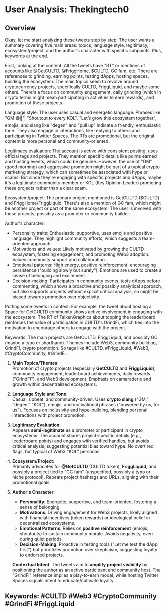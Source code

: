 # User Analysis: Thekingtech0

## Overview

<think>
Okay, let me start analyzing these tweets step by step. The user wants a summary covering five main areas: topics, language style, legitimacy, ecosystem/project, and the author's character with specific subpoints. Plus, keywords at the end.

First, looking at the content. All the tweets have "RT" or mentions of accounts like @GetCULTD, @FriggHome, $CULTD, GC fam, etc. There are references to grinding, earning points, testing dApps, hosting spaces, building the ecosystem. The main topics seem to revolve around cryptocurrency projects, specifically CULTD, FriggLiquid, and maybe some others. There's a focus on community engagement, daily grinding (which in crypto terms might mean participating in activities to earn rewards), and promotion of these projects.

Language style: The user uses casual and energetic language. Phrases like "GM 🟢🖤", "Shoutout to every KOL", "Let’s grow this ecosystem together", emojis, and slang like "degen" and "pull up" indicate a friendly, enthusiastic tone. They also engage in interactions, like replying to others and participating in Twitter Spaces. The RTs are promotional, but the original content is more personal and community-oriented.

Legitimacy evaluation: The account is active with consistent posting, uses official tags and projects. They mention specific details like points earned and hosting events, which could be genuine. However, the use of "GM" (good morning) and aggressive promotion might be part of a typical crypto marketing strategy, which can sometimes be associated with hype or scams. But since they're engaging with specific projects and dApps, maybe it's a legitimate community member or KOL (Key Opinion Leader) promoting these projects rather than a clear scam.

Ecosystem/project: The primary project mentioned is GetCULTD ($CULTD) and FriggHome/FriggLiquid. There's also a mention of GC fam, which might be another project or part of the same ecosystem. The user is involved with these projects, possibly as a promoter or community builder.

Author's character:
- Personality traits: Enthusiastic, supportive, uses emojis and positive language. They highlight community efforts, which suggests a team-oriented approach.
- Motivations and values: Likely motivated by growing the CULTD ecosystem, fostering engagement, and promoting Web3 adoption. Values community support and collaboration.
- Emotional patterns: High energy, positive reinforcement, encouraging persistence ("building slowly but surely"). Emotions are used to create a sense of belonging and excitement.
- Decision-making: Participates in community events, tests dApps before commenting, which shows a proactive and possibly analytical approach, but also supports projects without explicit critical analysis, so might be biased towards promotion over objectivity.

Putting some tweets in context: For example, the tweet about hosting a Space for GetCULTD community shows active involvement in engaging with the ecosystem. The RT of TaikenGraphics about topping the leaderboard reinforces the value of participation in CULTD's GrindFi, which ties into the motivation to encourage others to engage with the project.

Keywords: The main projects are GetCULTD, FriggLiquid, and possibly GC (maybe a typo or shorthand). Themes include Web3, community building, GrindFi, crypto promotion. So tags like #CULTD, #FriggLiquid, #Web3, #CryptoCommunity, #GrindFi.
</think>

1. **Main Topics/Themes**:  
   Promotion of crypto projects (especially **GetCULTD** and **FriggLiquid**), community engagement, leaderboard achievements, daily rewards ("GrindFi"), and Web3 development. Emphasis on camaraderie and growth within decentralized ecosystems.

2. **Language Style and Tone**:  
   Casual, upbeat, and community-driven. Uses **crypto slang** ("GM," "degen," "KOL"), emojis, and motivational phrases ("powered by us, for us"). Focuses on inclusivity and hype-building, blending personal interactions with project promotion.

3. **Legitimacy Evaluation**:  
   Appears **semi-legitimate** as a promoter or participant in crypto ecosystems. The account shares project-specific details (e.g., leaderboard points) and engages with verified handles, but avoids critical analysis, suggesting potential bias toward hype. No overt red flags, but typical of Web3 "KOL" personas.

4. **Ecosystem/Project**:  
   Primarily advocates for **@GetCULTD** (CULTD token), **FriggLiquid**, and possibly a project tied to "GC fam" (unspecified, possibly a typo or niche protocol). Repeats project hashtags and URLs, aligning with their promotional goals.

5. **Author's Character**:  
   - **Personality**: Energetic, supportive, and team-oriented, fostering a sense of belonging.  
   - **Motivations**: Driving engagement for Web3 projects, likely aligned with financial incentives (token rewards) or ideological belief in decentralized ecosystems.  
   - **Emotional Patterns**: Relies on **positive reinforcement** (emojis, shoutouts) to sustain community morale. Avoids negativity, even during quiet periods.  
   - **Decision-Making**: Proactive in testing tools ("Let me test the dApp first") but prioritizes promotion over skepticism, suggesting loyalty to endorsed projects.  

   **Contextual Intent**: The tweets aim to **amplify project visibility** by positioning the author as an active participant and community host. The "GrindFi" reference implies a play-to-earn model, while hosting Twitter Spaces signals intent to educate/cultivate loyalty.

**Keywords**: #CULTD #Web3 #CryptoCommunity #GrindFi #FriggLiquid
---
